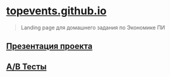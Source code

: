 # [topevents.github.io](https://topevents.github.io)
> Landing page для домашнего задания по Экономике ПИ

## [Презентация проекта]()
## [A/B Тесты]()
